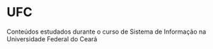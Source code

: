 # UFC
Conteúdos estudados durante o curso de Sistema de Informação na Universidade Federal do Ceará
